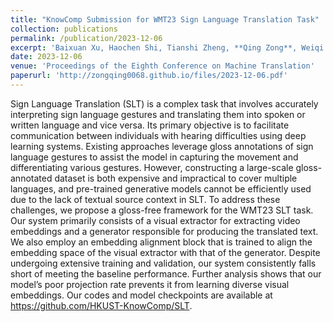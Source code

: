 ```yaml
---
title: "KnowComp Submission for WMT23 Sign Language Translation Task"
collection: publications
permalink: /publication/2023-12-06
excerpt: 'Baixuan Xu, Haochen Shi, Tianshi Zheng, **Qing Zong**, Weiqi Wang, Zhaowei Wang, Yangqiu Song'
date: 2023-12-06
venue: 'Proceedings of the Eighth Conference on Machine Translation'
paperurl: 'http://zongqing0068.github.io/files/2023-12-06.pdf'
---
```


Sign Language Translation (SLT) is a complex task that involves accurately interpreting sign language gestures and translating them into spoken or written language and vice versa. Its primary objective is to facilitate communication between individuals with hearing difficulties using deep learning systems. Existing approaches leverage gloss annotations of sign language gestures to assist the model in capturing the movement and differentiating various gestures. However, constructing a large-scale gloss-annotated dataset is both expensive and impractical to cover multiple languages, and pre-trained generative models cannot be efficiently used due to the lack of textual source context in SLT. To address these challenges, we propose a gloss-free framework for the WMT23 SLT task. Our system primarily consists of a visual extractor for extracting video embeddings and a generator responsible for producing the translated text. We also employ an embedding alignment block that is trained to align the embedding space of the visual extractor with that of the generator. Despite undergoing extensive training and validation, our system consistently falls short of meeting the baseline performance. Further analysis shows that our model’s poor projection rate prevents it from learning diverse visual embeddings. Our codes and model checkpoints are available at https://github.com/HKUST-KnowComp/SLT.
